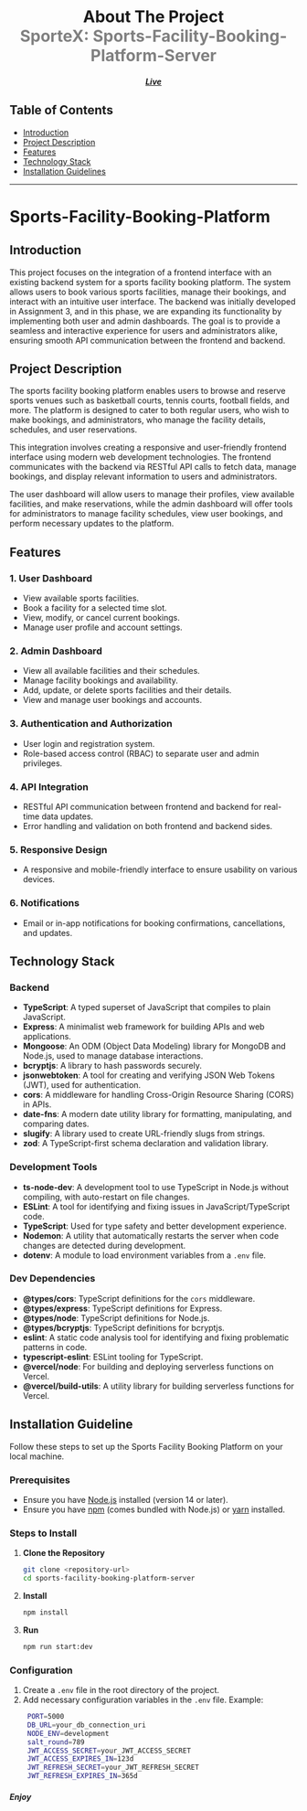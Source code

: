 
<div align="center">
  <h1>About The Project
  <div style="color: #808080">
  SporteX: Sports-Facility-Booking-Platform-Server
  </div></h1>
  <h5><a href="https://sports-facility-booking-platform-server-ten.vercel.app">
  Live</a> </h5>
</div>

## Table of Contents
  - [Introduction](#introduction)
  - [Project Description](#project-description)
  - [Features](#features)
  - [Technology Stack](#technology-stack)
  - [Installation Guidelines](#installation-guidelines)


--- 

# Sports-Facility-Booking-Platform

## Introduction

This project focuses on the integration of a frontend interface with an existing backend system for a sports facility booking platform. The system allows users to book various sports facilities, manage their bookings, and interact with an intuitive user interface. The backend was initially developed in Assignment 3, and in this phase, we are expanding its functionality by implementing both user and admin dashboards. The goal is to provide a seamless and interactive experience for users and administrators alike, ensuring smooth API communication between the frontend and backend.

## Project Description

The sports facility booking platform enables users to browse and reserve sports venues such as basketball courts, tennis courts, football fields, and more. The platform is designed to cater to both regular users, who wish to make bookings, and administrators, who manage the facility details, schedules, and user reservations.

This integration involves creating a responsive and user-friendly frontend interface using modern web development technologies. The frontend communicates with the backend via RESTful API calls to fetch data, manage bookings, and display relevant information to users and administrators.

The user dashboard will allow users to manage their profiles, view available facilities, and make reservations, while the admin dashboard will offer tools for administrators to manage facility schedules, view user bookings, and perform necessary updates to the platform.

## Features

### 1. User Dashboard
- View available sports facilities.
- Book a facility for a selected time slot.
- View, modify, or cancel current bookings.
- Manage user profile and account settings.

### 2. Admin Dashboard
- View all available facilities and their schedules.
- Manage facility bookings and availability.
- Add, update, or delete sports facilities and their details.
- View and manage user bookings and accounts.

### 3. Authentication and Authorization
- User login and registration system.
- Role-based access control (RBAC) to separate user and admin privileges.

### 4. API Integration
- RESTful API communication between frontend and backend for real-time data updates.
- Error handling and validation on both frontend and backend sides.

### 5. Responsive Design
- A responsive and mobile-friendly interface to ensure usability on various devices.

### 6. Notifications
- Email or in-app notifications for booking confirmations, cancellations, and updates.

## Technology Stack

### Backend
- **TypeScript**: A typed superset of JavaScript that compiles to plain JavaScript.
- **Express**: A minimalist web framework for building APIs and web applications.
- **Mongoose**: An ODM (Object Data Modeling) library for MongoDB and Node.js, used to manage database interactions.
- **bcryptjs**: A library to hash passwords securely.
- **jsonwebtoken**: A tool for creating and verifying JSON Web Tokens (JWT), used for authentication.
- **cors**: A middleware for handling Cross-Origin Resource Sharing (CORS) in APIs.
- **date-fns**: A modern date utility library for formatting, manipulating, and comparing dates.
- **slugify**: A library used to create URL-friendly slugs from strings.
- **zod**: A TypeScript-first schema declaration and validation library.

### Development Tools
- **ts-node-dev**: A development tool to use TypeScript in Node.js without compiling, with auto-restart on file changes.
- **ESLint**: A tool for identifying and fixing issues in JavaScript/TypeScript code.
- **TypeScript**: Used for type safety and better development experience.
- **Nodemon**: A utility that automatically restarts the server when code changes are detected during development.
- **dotenv**: A module to load environment variables from a `.env` file.

### Dev Dependencies
- **@types/cors**: TypeScript definitions for the `cors` middleware.
- **@types/express**: TypeScript definitions for Express.
- **@types/node**: TypeScript definitions for Node.js.
- **@types/bcryptjs**: TypeScript definitions for bcryptjs.
- **eslint**: A static code analysis tool for identifying and fixing problematic patterns in code.
- **typescript-eslint**: ESLint tooling for TypeScript.
- **@vercel/node**: For building and deploying serverless functions on Vercel.
- **@vercel/build-utils**: A utility library for building serverless functions for Vercel.


## Installation Guideline

Follow these steps to set up the Sports Facility Booking Platform on your local machine.

### Prerequisites
- Ensure you have [Node.js](https://nodejs.org/) installed (version 14 or later).
- Ensure you have [npm](https://www.npmjs.com/) (comes bundled with Node.js) or [yarn](https://classic.yarnpkg.com/en/docs/install/) installed.

### Steps to Install

1. **Clone the Repository**
   ```bash
   git clone <repository-url>
   cd sports-facility-booking-platform-server
   ```
2. **Install**
   ```bash
   npm install
   ```
3. **Run**
   ```bash
   npm run start:dev
   ```

### Configuration

1. Create a `.env` file in the root directory of the project.
2. Add necessary configuration variables in the `.env` file.
   Example:
   ```bash
    PORT=5000
    DB_URL=your_db_connection_uri
    NODE_ENV=development
    salt_round=789
    JWT_ACCESS_SECRET=your_JWT_ACCESS_SECRET
    JWT_ACCESS_EXPIRES_IN=123d
    JWT_REFRESH_SECRET=your_JWT_REFRESH_SECRET
    JWT_REFRESH_EXPIRES_IN=365d
   ```

##### Enjoy 

